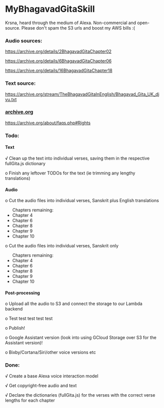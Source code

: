 # MyBhagavadGitaSkill
Krsna, heard through the medium of Alexa. Non-commercial and open-source. Please don't spam the S3 urls and boost my AWS bills :(


### Audio sources:

https://archive.org/details/2BhagavadGitaChapter02

https://archive.org/details/6BhagavadGitaChapter06

https://archive.org/details/16BhagavadGitaChapter18


### Text source:

https://archive.org/stream/TheBhagavadGitaInEnglish/Bhagavad_Gita_UK_djvu.txt

### [archive.org](https://archive.org/about/faqs.php#Rights)

https://archive.org/about/faqs.php#Rights



### Todo:

#### Text

√ Clean up the text into individual verses, saving them in the respective fullGita.js dictionary

o Finish any leftover TODOs for the text (ie trimming any lengthy translations)

#### Audio

o Cut the audio files into individual verses, Sanskrit plus English translations

<ul>
  Chapters remaining:
  <li>Chapter 4</li>
  <li>Chapter 6</li>
  <li>Chapter 8</li>
  <li>Chapter 9</li>
  <li>Chapter 10</li>
</ul>

o Cut the audio files into individual verses, Sanskrit only

<ul>
  Chapters remaining:
  <li>Chapter 4</li>
  <li>Chapter 6</li>
  <li>Chapter 8</li>
  <li>Chapter 9</li>
  <li>Chapter 10</li>
</ul>

#### Post-processing

o Upload all the audio to S3 and connect the storage to our Lambda backend

o Test test test test test

o Publish!

o Google Assistant version (look into using GCloud Storage over S3 for the Assistant version)!

o Bixby/Cortana/Siri/other voice versions etc


### Done:
√ Create a base Alexa voice interaction model

√ Get copyright-free audio and text

√ Declare the dictionaries (fullGita.js) for the verses with the correct verse lengths for each chapter
